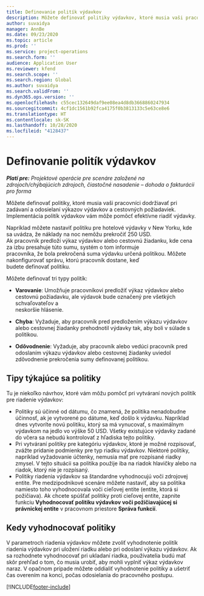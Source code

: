 ```yaml
---
title: Definovanie politík výdavkov
description: Môžete definovať politiky výdavkov, ktoré musia vaši pracovníci dodržiavať pri zadávaní a odosielaní výkazov výdavkov a cestovných požiadaviek.
author: suvaidya
manager: AnnBe
ms.date: 09/23/2020
ms.topic: article
ms.prod: ''
ms.service: project-operations
ms.search.form: ''
audience: Application User
ms.reviewer: kfend
ms.search.scope: ''
ms.search.region: Global
ms.author: suvaidya
ms.search.validFrom: ''
ms.dyn365.ops.version: ''
ms.openlocfilehash: c55cec132649daf9ee08ea4d8db3668860247934
ms.sourcegitcommit: 4cf1dc1561b92fca4175f0b3813133c5e63ce8e6
ms.translationtype: HT
ms.contentlocale: sk-SK
ms.lasthandoff: 10/28/2020
ms.locfileid: "4128437"
---
```

# <a name="define-expense-policies"></a>Definovanie politík výdavkov

_**Platí pre:** Projektové operácie pre scenáre založené na zdrojoch/chýbajúcich zdrojoch, čiastočné nasadenie – dohoda o fakturácii pro forma_

Môžete definovať politiky, ktoré musia vaši pracovníci dodržiavať pri zadávaní a odosielaní výkazov výdavkov a cestovných požiadaviek.         
Implementácia politík výdavkov vám môže pomôcť efektívne riadiť výdavky.         

Napríklad môžete nastaviť politiku pre hotelové výdavky v New Yorku, kde sa uvádza, že náklady na noc nemôžu prekročiť 250 USD.       
Ak pracovník predloží výkaz výdavkov alebo cestovnú žiadanku, kde cena za izbu presahuje túto sumu, systém o tom informuje         
pracovníka, že bola prekročená suma výdavku určená politikou. Môžete nakonfigurovať správu, ktorú pracovník dostane, keď        
budete definovať politiku.      
        
Môžete definovať tri typy politík:         
        
- **Varovanie**: Umožňuje pracovníkovi predložiť výkaz výdavkov alebo cestovnú požiadavku, ale výdavok bude označený pre všetkých schvaľovateľov a         
  neskoršie hlásenie.        

- **Chyba**: Vyžaduje, aby pracovník pred predložením výkazu výdavkov alebo cestovnej žiadanky prehodnotil výdavky tak, aby boli v súlade s politikou.        
 
 - **Odôvodnenie**: Vyžaduje, aby pracovník alebo vedúci pracovník pred odoslaním výkazu výdavkov alebo cestovnej žiadanky uviedol zdôvodnenie prekročenia sumy definovanej politikou.        

## <a name="policy-tips"></a>Tipy týkajúce sa politiky
Tu je niekoľko návrhov, ktoré vám môžu pomôcť pri vytváraní nových politík pre riadenie výdavkov: 

- Politiky sú účinné od dátumu, čo znamená, že politika nenadobudne účinnosť, ak je vytvorené po dátume, keď došlo k výdavku. Napríklad dnes vytvoríte novú politiku, ktorý sa má vynucovať, s maximálnym výdavkom na jedlo vo výške 50 USD. Všetky existujúce výdavky zadané do včera sa nebudú kontrolovať z hľadiska tejto politiky.
- Pri vytváraní politiky pre kategóriu výdavkov, ktoré je možné rozpisovať, zvážte pridanie podmienky pre typ riadku výdavkov. Niektoré politiky, napríklad vyžadovanie účtenky, nemusia mať pre rozpísané riadky zmysel. V tejto situácii sa politika použije iba na riadok hlavičky alebo na riadok, ktorý nie je rozpísaný. 
- Politiky riadenia výdavkov sa štandardne vyhodnocujú voči zdrojovej entite. Pre medzipodnikové scenáre môžete nastaviť, aby sa politika namiesto toho vyhodnocovala voči cieľovej entite (entite, ktorá si požičiava). Ak chcete spúšťať politiky proti cieľovej entite, zapnite funkciu **Vyhodnocovať politiku výdavkov voči požičiavajúcej si právnickej entite** v pracovnom priestore **Správa funkcií**.

## <a name="when-to-evaluate-policies"></a>Kedy vyhodnocovať politiky

V parametroch riadenia výdavkov môžete zvoliť vyhodnotenie politík riadenia výdavkov pri uložení riadku alebo pri odoslaní výkazu výdavkov. Ak sa rozhodnete vyhodnocovať pri ukladaní riadka, používatelia budú mať skôr prehľad o tom, čo musia urobiť, aby mohli vyplniť výkaz výdavkov naraz. V opačnom prípade môžete oddialiť vyhodnotenie politiky a ušetriť čas overením na konci, počas odosielania do pracovného postupu.


[!INCLUDE[footer-include](../includes/footer-banner.md)]